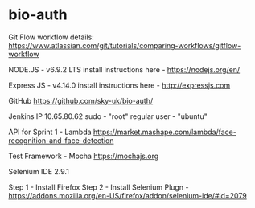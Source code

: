 # bio-auth


Git Flow workflow details:
https://www.atlassian.com/git/tutorials/comparing-workflows/gitflow-workflow

NODE.JS - v6.9.2 LTS
install instructions here - https://nodejs.org/en/


Express JS - v4.14.0
install instructions here - http://expressjs.com

GitHub
https://github.com/sky-uk/bio-auth/


Jenkins IP
10.65.80.62
sudo - "root"
regular user - "ubuntu"



API for Sprint 1 - Lambda
https://market.mashape.com/lambda/face-recognition-and-face-detection

Test Framework - Mocha
https://mochajs.org

Selenium IDE 2.9.1

Step 1 - Install Firefox
Step 2 - Install Selenium Plugn - https://addons.mozilla.org/en-US/firefox/addon/selenium-ide/#id=2079 

